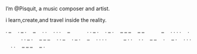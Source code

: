 I’m @Pisquit, a music composer and artist. 
 
 i learn,create,and travel inside the reality. 
 
 · – 　· – · 　– 　· · 　· · · 　– 　　　· · – · 　· – · 　– – – 　– – 　　　– 　· · · · 　· 　　　· · – · 　– – – 　· · – 　· – · 　– 　· · · · 　　　– · · 　· · 　– – 　· 　– · 　· · · 　· · 　– – – 　– · 　　　　　
 

<!---
Pisquit/Pisquit is a ✨ special ✨ repository because its `README.md` (this file) appears on your GitHub profile.
You can click the Preview link to take a look at your changes.
--->
